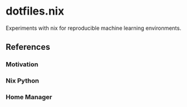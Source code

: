 # dotfiles.nix
Experiments with nix for reproducible machine learning environments.

## References
### Motivation
### Nix Python
### Home Manager
